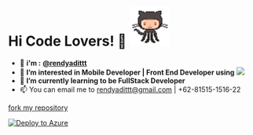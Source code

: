 # Hi Code Lovers! 👋 <img src="https://raw.githubusercontent.com/iCharlesZ/FigureBed/master/img/octocat.gif" width="80">


- 👋 **i'm :** **<a href="http://instagram.com/rendyadittt/">@rendyadittt</a>**
- 👀 **I’m interested in Mobile Developer | Front End Developer using** <img src="https://raharja.ac.id/wp-content/uploads/2020/11/Flutter-Cover.png" width="80">
- 🌱 **I’m currently learning to be FullStack Developer**
- 📫 You can email me to rendyadittt@gmail.com | +62-81515-1516-22

[fork my repository](https://github.com/user/repository/fork)

  [![Deploy to Azure](http://azuredeploy.net/deploybutton.png)](https://azuredeploy.net/) 
